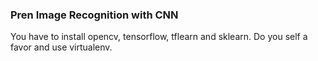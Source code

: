 ### Pren Image Recognition with CNN
You have to install opencv, tensorflow, tflearn and sklearn. Do you self a favor and use virtualenv.
